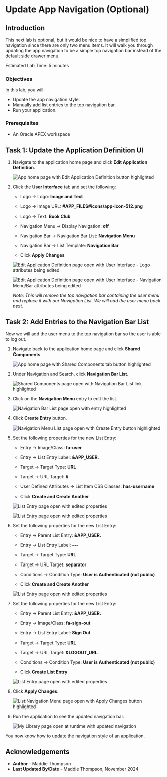 # Update App Navigation (Optional)

## Introduction

This next lab is optional, but it would be nice to have a simplified top navigation since there are only two menu items. It will walk you through updating the app navigation to be a simple top navigation bar instead of the default side drawer menu.

Estimated Lab Time: 5 minutes


### Objectives
In this lab, you will:
- Update the app navigation style.
- Manually add list entries to the top navigation bar.
- Run your application.

### Prerequisites
- An Oracle APEX workspace

## Task 1: Update the Application Definition UI

1. Navigate to the application home page and click **Edit Application Definition**.

    ![App home page with Edit Application Definition button highlighted](images/app-definition.png " ")

2. Click the **User Interface** tab and set the following:

    * Logo → Logo: **Image and Text**

    * Logo → Image URL: **#APP_FILES#icons/app-icon-512.png**

    * Logo → Text: **Book Club**

    * Navigation Menu → Display Navigation: **off**

    * Navigation Bar → Navigation Bar List: **Navigation Menu**

    * Navigation Bar → List Template: **Navigation Bar**

    * Click **Apply Changes**

    ![Edit Application Definition page open with User Interface - Logo attributes being edited](images/edit-user-interface-1.png " ")

    ![Edit Application Definition page open with User Interface - Navigation Menu/Bar attributes being edited](images/edit-user-interface-2.png " ")

    *Note: This will remove the top navigation bar containing the user menu and replace it with our Navigation List. We will add the user menu back next.*

## Task 2: Add Entries to the Navigation Bar List
Now we will add the user menu to the top navigation bar so the user is able to log out.

1. Navigate back to the application home page and click **Shared Components**.

    ![App home page with Shared Components tab button highlighted](images/shared-components.png " ")

2. Under Navigation and Search, click **Navigation Bar List**.

    ![Shared Components page open with Navigation Bar List link highlighted](images/nav-bar-list.png " ")

3. Click on the **Navigation Menu** entry to edit the list.

    ![Navigation Bar List page open with entry highlighted](images/nav-menu-list.png " ")

4. Click **Create Entry** button.

    ![Navigation Menu List page open with Create Entry button highlighted](images/create-entry.png " ")

5. Set the following properties for the new List Entry:

    * Entry → Image/Class: **fa-user**

    * Entry → List Entry Label: **&APP_USER.**

    * Target → Target Type: **URL**

    * Target → URL Target: **#**

    * User Defined Attributes → List Item CSS Classes: **has-username**

    * Click **Create and Create Another**

    ![List Entry page open with edited properties](images/list-entry-1-1.png " ")

    ![List Entry page open with edited properties](images/list-entry-1-2.png " ")

6. Set the following properties for the new List Entry:

    * Entry → Parent List Entry: **&APP_USER.**

    * Entry → List Entry Label: **---**

    * Target → Target Type: **URL**

    * Target → URL Target: **separator**

    * Conditions → Condition Type: **User is Authenticated (not public)**

    * Click **Create and Create Another**

    ![List Entry page open with edited properties](images/list-entry-2.png " ")

7. Set the following properties for the new List Entry:

    * Entry → Parent List Entry: **&APP_USER.**

    * Entry → Image/Class: **fa-sign-out**

    * Entry → List Entry Label: **Sign Out**

    * Target → Target Type: **URL**

    * Target → URL Target: **&LOGOUT_URL.**

    * Conditions → Condition Type: **User is Authenticated (not public)**

    * Click **Create List Entry**

    ![List Entry page open with edited properties](images/list-entry-3.png " ")

8. Click **Apply Changes**.

    ![List:Navigation Menu page open with Apply Changes button highlighted](images/apply-changes.png " ")

9. Run the application to see the updated navigation bar.

    ![My Library page open at runtime with updated navigation](images/nav-runtime.png " ")

You now know how to update the navigation style of an application.

## Acknowledgements

- **Author** - Maddie Thompson
- **Last Updated By/Date** - Maddie Thompson, November 2024
